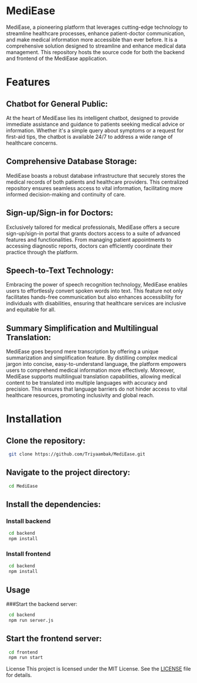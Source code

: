 # MediEase
MediEase, a pioneering platform that leverages cutting-edge technology to streamline healthcare processes, enhance patient-doctor communication, and make medical information more accessible than ever before.
It is a comprehensive solution designed to streamline and enhance medical data management. This repository hosts the source code for both the backend and frontend of the MediEase application.

# Features

## Chatbot for General Public:

At the heart of MediEase lies its intelligent chatbot, designed to provide immediate assistance and guidance to patients seeking medical advice or information. Whether it's a simple query about symptoms or a request for first-aid tips, the chatbot is available 24/7 to address a wide range of healthcare concerns.

## Comprehensive Database Storage:

MediEase boasts a robust database infrastructure that securely stores the medical records of both patients and healthcare providers. This centralized repository ensures seamless access to vital information, facilitating more informed decision-making and continuity of care.

## Sign-up/Sign-in for Doctors:

Exclusively tailored for medical professionals, MediEase offers a secure sign-up/sign-in portal that grants doctors access to a suite of advanced features and functionalities. From managing patient appointments to accessing diagnostic reports, doctors can efficiently coordinate their practice through the platform.

## Speech-to-Text Technology:

Embracing the power of speech recognition technology, MediEase enables users to effortlessly convert spoken words into text. This feature not only facilitates hands-free communication but also enhances accessibility for individuals with disabilities, ensuring that healthcare services are inclusive and equitable for all.

## Summary Simplification and Multilingual Translation:

MediEase goes beyond mere transcription by offering a unique summarization and simplification feature. By distilling complex medical jargon into concise, easy-to-understand language, the platform empowers users to comprehend medical information more effectively.
Moreover, MediEase supports multilingual translation capabilities, allowing medical content to be translated into multiple languages with accuracy and precision. This ensures that language barriers do not hinder access to vital healthcare resources, promoting inclusivity and global reach.

# Installation

## Clone the repository:

```bash
 git clone https://github.com/Triyaambak/MediEase.git
```
 
## Navigate to the project directory:

```bash
 cd MediEase
```
 
## Install the dependencies:
### Install backend
```bash
 cd backend
 npm install
 ```

### Install frontend
```bash
 cd backend
 npm install
 ```

## Usage

###Start the backend server:

```bash
 cd backend
 npm run server.js
```

## Start the frontend server:

```bash
 cd frontend
 npm run start
```

License
This project is licensed under the MIT License. See the [LICENSE](LICENSE) file for details.
